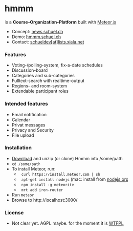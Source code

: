hmmm
====

Is a **Course-Organization-Platform** built with [Meteor.js](http://meteor.com)

- Concept: [news.schuel.ch](news.schuel.ch "our blog")
- Demo: [hmmm.schuel.ch](hmmm.schuel.ch "runing here")
- Contact: [schueldev[at]lists.xiala.net](mailto:schueldev[_at_]lists.xiala.net "write us")

### Features
- Voting-/polling-system, fix-a-date schedules
- Discussion-board
- Categories and sub-categories
- Fulltext-search with realtime-output
- Regions- and room-system
- Extendable participant roles

### Intended features
- Email notification
- Calendar
- Privat messages
- Privacy and Security
- File upload

### Installation
- [Download](https://github.com/schuel/hmmm/archive/master.zip) and unzip (or clone) Hmmm into /some/path
- `cd /some/path`
- To install Meteor, run:
    - ` curl https://install.meteor.com | sh`
    - ` apt-get install nodejs`  (mac: install from [nodejs.org](nodejs.org)
    - ` npm install -g meteorite`
    - ` mrt add iron-router`
- Run `meteor`
- Browse to http://localhost:3000/

### License
- Not clear yet. AGPL maybe. for the moment it is [WTFPL](http://www.wtfpl.net)
